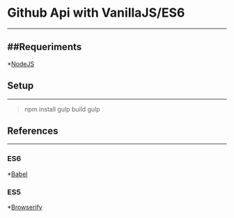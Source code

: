 # Github Api with VanillaJS/ES6
---
##Requeriments
---
*[NodeJS](https://nodejs.org/en/)

## Setup
---
> npm install
> gulp build
> gulp

## References
---
### ES6
*[Babel](https://babeljs.io/)
### ES5
*[Browserify](http://browserify.org/)